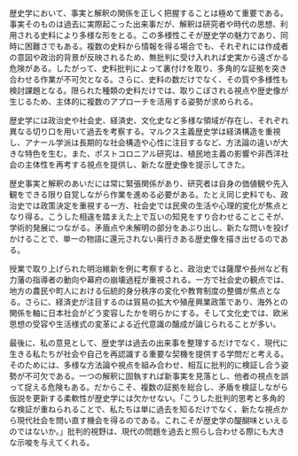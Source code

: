 歴史学において、事実と解釈の関係を正しく把握することは極めて重要である。事実そのものは過去に実際起こった出来事だが、解釈は研究者や時代の思想、利用される史料により多様な形をとる。この多様性こそが歴史学の魅力であり、同時に困難さでもある。複数の史料から情報を得る場合でも、それぞれには作成者の意図や政治的背景が反映されるため、無批判に受け入れれば史実から遠ざかる危険がある。したがって、史料批判によって裏付けを取り、多角的な証拠を突き合わせる作業が不可欠となる。さらに、史料の数だけでなく、その質や多様性も検討課題となる。限られた種類の史料だけでは、取りこぼされる視点や歴史像が生じるため、主体的に複数のアプローチを活用する姿勢が求められる。

歴史学には政治史や社会史、経済史、文化史など多様な領域が存在し、それぞれ異なる切り口を用いて過去を考察する。マルクス主義歴史学は経済構造を重視し、アナール学派は長期的な社会構造や心性に注目するなど、方法論の違いが大きな特色を生む。また、ポストコロニアル研究は、植民地主義の影響や非西洋社会の主体性を再考する視点を提供し、新たな歴史像を提示してきた。

歴史事実と解釈のあいだには常に緊張関係があり、研究者は自身の価値観や先入観をできる限り自覚しながら作業を進める必要がある。たとえ同じ史料でも、政治史では政策決定を重視する一方、社会史では民衆の生活や心理的変化が焦点となり得る。こうした相違を踏まえた上で互いの知見をすり合わせることこそが、学術的発展につながる。矛盾点や未解明の部分をあぶり出し、新たな問いを投げかけることで、単一の物語に還元されない奥行きある歴史像を描き出せるのである。

授業で取り上げられた明治維新を例に考察すると、政治史では薩摩や長州など有力藩の指導者の動向や幕府の崩壊過程が重視される。一方で社会史の観点では、地方の農民や町人における伝統的身分秩序の変化や教育制度の整備が焦点となる。さらに、経済史が注目するのは貿易の拡大や殖産興業政策であり、海外との関係を軸に日本社会がどう変容したかを明らかにする。そして文化史では、欧米思想の受容や生活様式の変革による近代意識の醸成が論じられることが多い。

最後に、私の意見として、歴史学は過去の出来事を整理するだけでなく、現代に生きる私たちが社会や自己を再認識する重要な契機を提供する学問だと考える。そのためには、多様な方法論や視点を組み合わせ、相互に批判的に検証し合う姿勢が不可欠である。一つの解釈に固執すれば新事実を見落とし、他者の視点を誤って捉える危険もある。だからこそ、複数の証拠を総合し、矛盾を検証しながら仮説を更新する柔軟性が歴史学には欠かせない。「こうした批判的思考と多角的な検証が重ねられることで、私たちは単に過去を知るだけでなく、新たな視点から現代社会を問い直す機会を得るのである。これこそが歴史学の醍醐味といえるのではないか。」批判的視野は、現代の問題を過去と照らし合わせる際にも大きな示唆を与えてくれる。